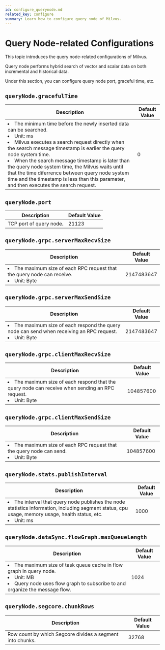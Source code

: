 ```yaml
---
id: configure_querynode.md
related_key: configure
summary: Learn how to configure query node of Milvus.
---
```


# Query Node-related Configurations

This topic introduces the query node-related configurations of Milvus.

Query node performs hybrid search of vector and scalar data on both incremental and historical data.

Under this section, you can configure query node port, graceful time, etc.


## `queryNode.gracefulTime`

<table id="queryNode.gracefulTime">
  <thead>
    <tr>
      <th class="width80">Description</th>
      <th class="width20">Default Value</th> 
    </tr>
  </thead>
  <tbody>
    <tr>
      <td>
        <li>The minimum time before the newly inserted data can be searched.</li>
        <li>Unit: ms</li>
        <li>Milvus executes a search request directly when the search message timestamp is earlier the query node system time.</li>
        <li>When the search message timestamp is later than the query node system time, the Milvus waits until that the time diferrence between query node system time and the timestamp is less than this parameter, and then executes the search request.</li>
      </td>
      <td>0</td>
    </tr>
  </tbody>
</table>


## `queryNode.port`

<table id="queryNode.port">
  <thead>
    <tr>
      <th class="width80">Description</th>
      <th class="width20">Default Value</th> 
    </tr>
  </thead>
  <tbody>
    <tr>
      <td>TCP port of query node.</td>
      <td>21123</td>
    </tr>
  </tbody>
</table>


## `queryNode.grpc.serverMaxRecvSize`

<table id="queryNode.grpc.serverMaxRecvSize">
  <thead>
    <tr>
      <th class="width80">Description</th>
      <th class="width20">Default Value</th> 
    </tr>
  </thead>
  <tbody>
    <tr>
      <td>
        <li>The maximum size of each RPC request that the query node can receive.</li>
        <li>Unit: Byte</li>
      </td>
      <td>2147483647</td>
    </tr>
  </tbody>
</table>

## `queryNode.grpc.serverMaxSendSize`

<table id="queryNode.grpc.serverMaxSendSize">
  <thead>
    <tr>
      <th class="width80">Description</th>
      <th class="width20">Default Value</th> 
    </tr>
  </thead>
  <tbody>
    <tr>
      <td>
        <li>The maximum size of each respond the query node can send when receiving an RPC request.</li>
        <li>Unit: Byte</li>
      </td>
      <td>2147483647</td>
    </tr>
  </tbody>
</table>

## `queryNode.grpc.clientMaxRecvSize`

<table id="queryNode.grpc.clientMaxRecvSize">
  <thead>
    <tr>
      <th class="width80">Description</th>
      <th class="width20">Default Value</th> 
    </tr>
  </thead>
  <tbody>
    <tr>
      <td>
        <li>The maximum size of each respond that the query node can receive when sending an RPC request.</li>
        <li>Unit: Byte</li>
      </td>
      <td>104857600</td>
    </tr>
  </tbody>
</table>

## `queryNode.grpc.clientMaxSendSize`

<table id="queryNode.grpc.clientMaxSendSize">
  <thead>
    <tr>
      <th class="width80">Description</th>
      <th class="width20">Default Value</th> 
    </tr>
  </thead>
  <tbody>
    <tr>
      <td>
        <li>The maximum size of each RPC request that the query node can send.</li>
        <li>Unit: Byte</li>
      </td>
      <td>104857600</td>
    </tr>
  </tbody>
</table>

## `queryNode.stats.publishInterval`

<table id="queryNode.stats.publishInterval">
  <thead>
    <tr>
      <th class="width80">Description</th>
      <th class="width20">Default Value</th> 
    </tr>
  </thead>
  <tbody>
    <tr>
      <td>
        <li>The interval that query node publishes the node statistics information, including segment status, cpu usage, memory usage, health status, etc. </li>
        <li>Unit: ms</li>
      </td>
      <td>1000</td>
    </tr>
  </tbody>
</table>

## `queryNode.dataSync.flowGraph.maxQueueLength`

<table id="queryNode.dataSync.flowGraph.maxQueueLength">
  <thead>
    <tr>
      <th class="width80">Description</th>
      <th class="width20">Default Value</th> 
    </tr>
  </thead>
  <tbody>
    <tr>
      <td>
        <li>The maximum size of task queue cache in flow graph in query node.</li>
        <li>Unit: MB</li>
        <li>Query node uses flow graph to subscribe to and organize the message flow.</li>
      </td>
      <td>1024</td>
    </tr>
  </tbody>
</table>

## `queryNode.segcore.chunkRows`

<table id="queryNode.segcore.chunkRows">
  <thead>
    <tr>
      <th class="width80">Description</th>
      <th class="width20">Default Value</th> 
    </tr>
  </thead>
  <tbody>
    <tr>
      <td>
          Row count by which Segcore divides a segment into chunks.
      </td>
      <td>32768</td>
    </tr>
  </tbody>
</table>